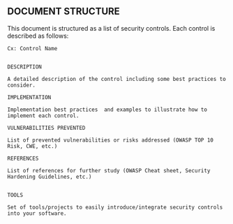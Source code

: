 ## DOCUMENT STRUCTURE

This document is structured as a list of security controls. Each control is described as follows:
```
Cx: Control Name


DESCRIPTION

A detailed description of the control including some best practices to consider.

IMPLEMENTATION

Implementation best practices  and examples to illustrate how to implement each control.

VULNERABILITIES PREVENTED

List of prevented vulnerabilities or risks addressed (OWASP TOP 10 Risk, CWE, etc.)

REFERENCES

List of references for further study (OWASP Cheat sheet, Security Hardening Guidelines, etc.)


TOOLS

Set of tools/projects to easily introduce/integrate security controls into your software.
```
